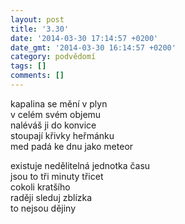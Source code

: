 ```yaml
---
layout: post
title: '3.30'
date: '2014-03-30 17:14:57 +0200'
date_gmt: '2014-03-30 16:14:57 +0200'
category: podvědomí
tags: []
comments: []
---
```

<p>kapalina se mění v plyn<br />
v celém svém objemu<br />
naléváš ji do konvice<br />
stoupají křivky heřmánku<br />
med padá ke dnu jako meteor</p>
<p>existuje nedělitelná jednotka času<br />
jsou to tři minuty třicet<br />
cokoli kratšího<br />
raději sleduj zblízka<br />
to nejsou dějiny</p>
